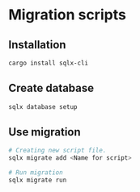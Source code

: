 # Migration scripts

## Installation
````bash
cargo install sqlx-cli
````

## Create database

````bash
sqlx database setup
````

## Use migration
````bash
# Creating new script file.
sqlx migrate add <Name for script>

# Run migration
sqlx migrate run
````
